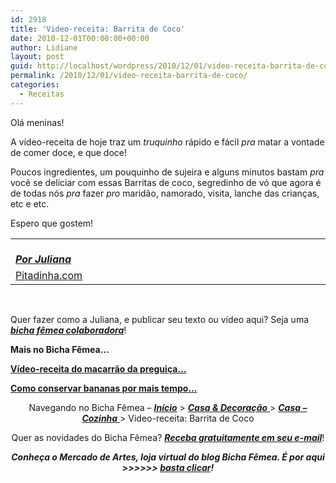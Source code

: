```yaml
---
id: 2918
title: 'Video-receita: Barrita de Coco'
date: 2010-12-01T00:00:00+00:00
author: Lidiane
layout: post
guid: http://localhost/wordpress/2010/12/01/video-receita-barrita-de-coco/
permalink: /2010/12/01/video-receita-barrita-de-coco/
categories:
  - Receitas
---
```

Olá meninas!

A vídeo-receita de hoje traz um _truquinho_ rápido e fácil _pra_ matar a vontade de comer doce, e que doce!

Poucos ingredientes, um pouquinho de sujeira e alguns minutos bastam _pra_ você se deliciar com essas Barritas de coco, segredinho de vó que agora é de todas nós _pra_ fazer _pro_ maridão, namorado, visita, lanche das crianças, etc e etc.

Espero que gostem!

<!--more-->

<div id="scid:5737277B-5D6D-4f48-ABFC-DD9C333F4C5D:05c17494-8ec1-4920-9d23-c190aab164ba" class="wlWriterEditableSmartContent" style="width: 425px; display: block; float: none; margin-left: auto; margin-right: auto; padding: 0px;">
</div>

<table border="0" cellspacing="0" cellpadding="0" width="600">
  <tr>
    <td width="600" valign="top">
      <strong><em><a href="http://www.trololodemulher.com.br/category/bicha-femea-colaboradora/juliana/"><br /> Por Juliana</a></em></strong>
    </td>
  </tr>
  
  <tr>
    <td width="600" valign="top">
      <a href="http://www.pitadinha.com/" target="_blank">Pitadinha.com</a>
    </td>
  </tr>
</table>

 

Quer fazer como a Juliana, e publicar seu texto ou vídeo aqui? Seja uma **_[bicha fêmea colaboradora](http://www.trololodemulher.com.br/colabore/)_**!

**Mais no Bicha Fêmea…**

**[Vídeo-receita do macarrão da preguiça…](http://www.trololodemulher.com.br/2010/09/15/video-receita-macarrao/)**

**[Como conservar bananas por mais tempo…](http://www.trololodemulher.com.br/2010/09/24/video-dica-conservar-bananas/)**

<p style="text-align: center;">
  Navegando no Bicha Fêmea – <strong><em><a href="http://www.trololodemulher.com.br/">Início</a></em></strong> > <a href="http://www.trololodemulher.com.br/casaedecoracao/"><strong><em>Casa</em></strong><strong><em> & Decoração</em></strong> </a>> <a href="http://www.trololodemulher.com.br/category/casa-cozinha/"><strong><em>Casa – Cozinha</em></strong> </a>> Video-receita: Barrita de Coco
</p>

<p style="text-align: center;">
  Quer as novidades do Bicha Fêmea? <strong><em><a href="http://feedburner.google.com/fb/a/mailverify?uri=blogbichafemea&loc=pt_BR">Receba gratuitamente em seu e-mail</a></em></strong>!
</p>

<p style="text-align: center;">
  <strong><em>Conheça o Mercado de Artes, loja virtual do blog Bicha Fêmea. É por aqui >>>>>> </em><a href="http://www.trololodemulher.com.br/loja/"><em>basta clicar</em></a><em>!</em></strong>
</p>